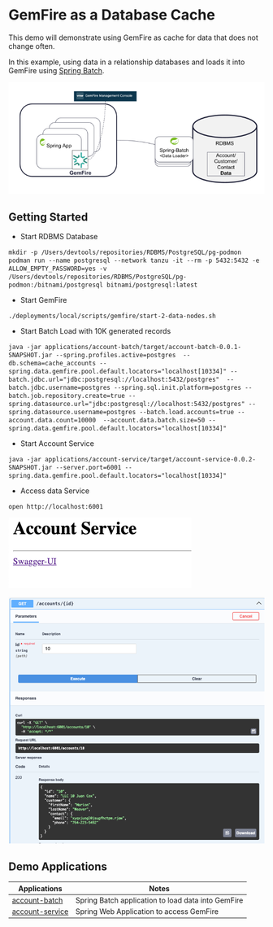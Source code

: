 # GemFire as a Database Cache

This demo will demonstrate using GemFire as cache for data that does not change often. 

In this example, using data in a relationship databases
and loads it into GemFire using [Spring Batch](https://spring.io/projects/spring-batch).

![db-to-gemfire-batch.png](imgs/db-to-gemfire-batch.png)

## Getting Started


- Start RDBMS Database
```shell
mkdir -p /Users/devtools/repositories/RDBMS/PostgreSQL/pg-podmon
podman run --name postgresql --network tanzu -it --rm -p 5432:5432 -e ALLOW_EMPTY_PASSWORD=yes -v /Users/devtools/repositories/RDBMS/PostgreSQL/pg-podmon:/bitnami/postgresql bitnami/postgresql:latest
```
- Start GemFire
```shell
./deployments/local/scripts/gemfire/start-2-data-nodes.sh
```

- Start Batch Load with 10K generated records
```shell 
java -jar applications/account-batch/target/account-batch-0.0.1-SNAPSHOT.jar --spring.profiles.active=postgres  --db.schema=cache_accounts --spring.data.gemfire.pool.default.locators="localhost[10334]" --batch.jdbc.url="jdbc:postgresql://localhost:5432/postgres"  --batch.jdbc.username=postgres --spring.sql.init.platform=postgres --batch.job.repository.create=true --spring.datasource.url="jdbc:postgresql://localhost:5432/postgres" --spring.datasource.username=postgres --batch.load.accounts=true --account.data.count=10000  --account.data.batch.size=50 --spring.data.gemfire.pool.default.locators="localhost[10334]" 
```
- Start Account Service
```shell
java -jar applications/account-service/target/account-service-0.0.2-SNAPSHOT.jar --server.port=6001 --spring.data.gemfire.pool.default.locators="localhost[10334]"
```
- Access data Service

```shell
open http://localhost:6001
```
![swagger-ui.png](imgs/swagger-ui.png)


![get-account.png](imgs/get-account.png)


## Demo Applications

| Applications                                              | Notes                                                 |
|-----------------------------------------------------------|-------------------------------------------------------| 
| [account-batch](../../../applications/account-batch)      | Spring Batch application to load data into GemFire    |
| [account-service](../../../applications/account-service)  | Spring Web Application to access GemFire              |

